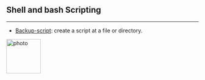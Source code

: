 ## Shell and bash Scripting
---

- [Backup-script](https://github.com/im-viter/Shell-script/blob/master/Scripts/backup-source): create a script at a file or directory.



<img src="https://github.com/im-viter/Shell-script/blob/master/Images/photo_5861536817873013626_x.jpg" alt="photo" align="center" width="90">
